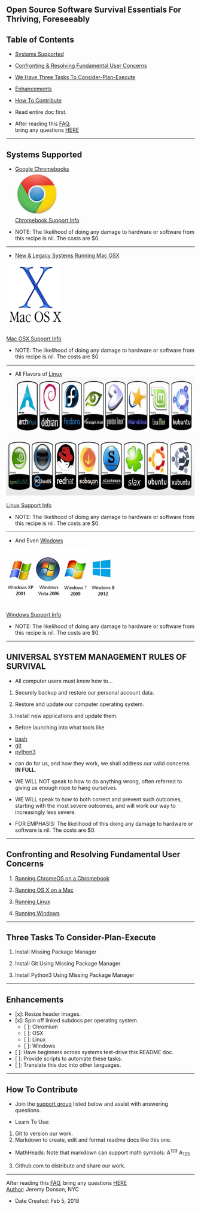 ## Open Source Software Survival Essentials For Thriving, Foreseeably

## Table of Contents

- [Systems Supported](#systems-supported)
- [Confronting & Resolving Fundamental User Concerns](#confronting-and-resolving-fundamental-user-concerns)
- [We Have Three Tasks To Consider-Plan-Execute](#we-have-three-tasks-to-consider-plan-execute)
- [Enhancements](#enhancements)
- [How To Contribute](#how-to-contribute)

- Read entire doc first.
- After reading this [FAQ](pages/faq.md),  
bring any questions [HERE](https://www.facebook.com/groups/BigDataProcessing)  

---

## Systems Supported

- [Google Chromebooks](https://www.chromium.org/chromium-os)  
![google logo](images/google-logo.jpeg)  
[Chromebook Support Info](pages/chromium-support.md)

- NOTE: The likelihood of doing any damage to hardware or software from this recipe is nil.  The costs are $0.

---

- [New & Legacy Systems Running Mac OSX](https://www.apple.com/macos/high-sierra/)  

<img src="images/mac-osx-logo.png" width="150" height="174"></img>  

[Mac OSX Support Info](pages/osx-support.md)

- NOTE: The likelihood of doing any damage to hardware or software from this recipe is nil.  The costs are $0.

---

- All Flavors of [Linux](https://www.howtogeek.com/191207/10-of-the-most-popular-linux-distributions-compared/)  
<img src="images/linux-distros-top.jpg" width="775" height="150"></img>  

<img src="images/linux-distros-bottom.jpg" width="775" height="150"></img>  

[Linux Support Info](pages/linux-support.md)

- NOTE: The likelihood of doing any damage to hardware or software from this recipe is nil.  The costs are $0.

---

- And Even [Windows](https://en.wikipedia.org/wiki/List_of_Microsoft_Windows_versions)  

<img src="images/win-logos.png" width="300" height="150"></img>  

[Windows Support Info](pages/win-support.md)

- NOTE: The likelihood of doing any damage to hardware or software from this recipe is nil.  The costs are $0.

---

## UNIVERSAL SYSTEM MANAGEMENT RULES OF SURVIVAL

- All computer users must know how to...

1. Securely backup and restore our personal account data.

2. Restore and update our computer operating system.

3. Install new applications and update them.

- Before launching into what tools like

* [bash](pages/bash-shell-basics.md)
* [git](pages/git-basics.md)
* [python3](pages/python3-basics.md)  

- can do for us, and how they work, we shall address our valid concerns **IN FULL**.

* WE WILL NOT speak to how to do anything wrong, often referred to giving us enough rope to hang ourselves.

* WE WILL speak to how to both correct and prevent such outcomes,  
starting with the most severe outcomes, and will work our way to increasingly less severe.

- FOR EMPHASIS:  The likelihood of this doing any damage to hardware or software is nil.  The costs are $0.

---

## Confronting and Resolving Fundamental User Concerns

1. [Running ChromeOS on a Chromebook](pages/chromium-support.md)

2. [Running OS X on a Mac](pages/osx-support.md)

3. [Running Linux](pages/linux-support.md)

4. [Running Windows](pages/win-support.md)

---

## Three Tasks To Consider-Plan-Execute

1. Install Missing Package Manager

2. Install Git Using Missing Package Manager

3. Install Python3 Using Missing Package Manager

---

## Enhancements
- [x]: Resize header images.
- [x]: Spin off linked subdocs per operating system.
  - [ ]: Chromium
  - [ ]: OSX
  - [ ]: Linux
  - [ ]: Windows
- [ ]: Have beginners across systems test-drive this README doc.
- [ ]: Provide scripts to automate these tasks.
- [ ]: Translate this doc into other languages.

---

## How To Contribute
- Join the [support group](https://www.facebook.com/groups/BigDataProcessing) listed below and assist with answering questions.

- Learn To Use:

1. Git to version our work.
2. Markdown to create, edit and format readme docs like this one.
- MathHeads: Note that markdown can support math symbols: A<sup>123</sup> A<sub>123</sub>
3. Github.com to distribute and share our work.





---
After reading this [FAQ](pages/faq.md), bring any questions [HERE](https://www.facebook.com/groups/BigDataProcessing)  
[Author](https://github.com/jeremy-donson/): Jeremy Donson, NYC
- Date Created: Feb 5, 2018
